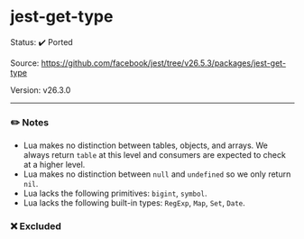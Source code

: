 # jest-get-type

Status: :heavy_check_mark: Ported

Source: https://github.com/facebook/jest/tree/v26.5.3/packages/jest-get-type

Version: v26.3.0

---

### :pencil2: Notes
* Lua makes no distinction between tables, objects, and arrays. We always return `table` at this level and consumers are expected to check at a higher level.
* Lua makes no distinction between `null` and `undefined` so we only return `nil`.
* Lua lacks the following primitives: `bigint`, `symbol`.
* Lua lacks the following built-in types: `RegExp`, `Map`, `Set`, `Date`.

### :x: Excluded
```
```